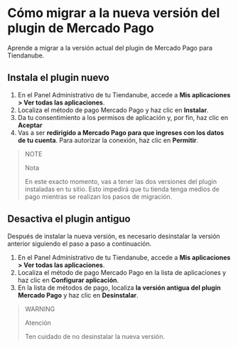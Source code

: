 # Cómo migrar a la nueva versión del plugin de Mercado Pago

Aprende a migrar a la versión actual del plugin de Mercado Pago para Tiendanube.

## Instala el plugin nuevo

1. En el Panel Administrativo de tu Tiendanube, accede a **Mis aplicaciones > Ver todas las aplicaciones**. 
2. Localiza el método de pago Mercado Pago y haz clic en **Instalar**.
3. Da tu consentimiento a los permisos de aplicación y, por fin, haz clic en **Aceptar**
4. Vas a ser **redirigido a Mercado Pago para que ingreses con los datos de tu cuenta**. Para autorizar la conexión, haz clic en **Permitir**.

> NOTE
>
> Nota
>
> En este exacto momento, vas a tener las dos versiones del plugin instaladas en tu sitio. Esto impedirá que tu tienda tenga medios de pago mientras se realizan los pasos de migración.

## Desactiva el plugin antiguo

Después de instalar la nueva versión, es necesario desinstalar la versión anterior siguiendo el paso a paso a continuación.

1. En el Panel Administrativo de tu Tiendanube, accede a **Mis aplicaciones > Ver todas las aplicaciones**. 
2. Localiza el método de pago Mercado Pago en la lista de aplicaciones y haz clic en **Configurar aplicación**.
3. En la lista de métodos de pago, localiza **la versión antigua del plugin Mercado Pago** y haz clic en **Desinstalar**.

> WARNING
>
> Atención
>
> Ten cuidado de no desinstalar la nueva versión.